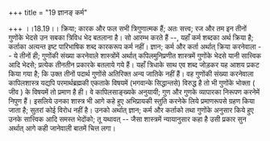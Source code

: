+++
title = "19 ज्ञानङ् कर्म"

+++
।।18.19।। क्रिया; कारक और फल सभी त्रिगुणात्मक हैं; अतः सत्त्व; रज और तम
इन तीनों गुणोंके भेदसे उन सबका त्रिविध भेद बतलाना है। सो आरम्भ करते हैं
--, यहाँ कर्म शब्दका अर्थ क्रिया है; कर्ताका अत्यन्त इष्ट पारिभाषिक शब्द
कारकरूप कर्म नहीं। ज्ञान; कर्म और कर्ता अर्थात् क्रिया करनेवाला -- ये
तीनों ही; गुणोंकी संख्या करनेवाले शास्त्रोंमें अर्थात् कपिलमुनिप्रणीत
शास्त्रमें गुणोंके भेदसे यानी सात्त्विक आदि भेदसे; प्रत्येक तीनतीन
प्रकारके बतलाये गये हैं। यहाँ त्रिधाके साथ एव शब्द जोड़कर यह आशय प्रकट
किया गया है; कि उक्त तीनों पदार्थ गुणोंसे अतिरिक्त अन्य जातिके नहीं हैं।
वह गुणोंकी संख्या करनेवाला कापिलशास्त्र यद्यपि परमार्थब्रह्मकी एकताके
विषयमें (भगवान्के सिद्धान्तसे) विरुद्ध है तो भी गुणोंके भोक्ता ( जीव )
के विषयमें तो प्रमाण है ही। वे कापिलसाङ्ख्यके अनुयायी; गुण और गुणके
व्यापारका निरूपण करनेमें निपुण हैं। इसलिये उनका शास्त्र भी आगे कहे हुए
अभिप्रायकी स्तुति करनेके लिये प्रमाणरूपसे ग्रहण किया जाता है; सुतरां कोई
विरोध नहीं है। उनको अर्थात् ज्ञान; कर्म और कर्ताको तथा गुणोंके अनुसार
किये हुए उनके सात्त्विक आदि समस्त भेदोंको; तू यथावत् -- जैसा शास्त्रमें
न्यायानुसार कहा है उसी प्रकार सुन अर्थात् आगे कही जानेवाली बातमें चित्त
लगा।

